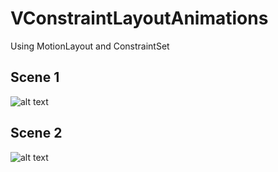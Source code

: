 # VConstraintLayoutAnimations

Using MotionLayout and ConstraintSet


## Scene 1
![alt text](https://media.giphy.com/media/MC9BYhXq9NS6u8WR3Y/giphy.gif "Scene 1")

## Scene 2
![alt text](https://media.giphy.com/media/h4TXL93372iK0BPfon/giphy.gif "Scene 2")